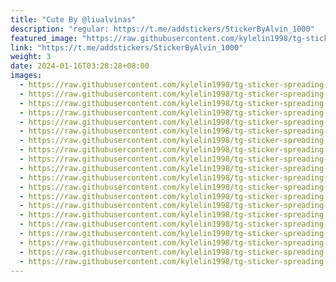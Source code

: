 ```yaml
---
title: "Cute By @liualvinas"
description: "regular: https://t.me/addstickers/StickerByAlvin_1000"
featured_image: "https://raw.githubusercontent.com/kylelin1998/tg-sticker-spreading-worldwide-images/main/img/51227175-d9aa-4455-90f3-fa092e95e225.jpg"
link: "https://t.me/addstickers/StickerByAlvin_1000"
weight: 3
date: 2024-01-16T03:28:28+08:00
images:
  - https://raw.githubusercontent.com/kylelin1998/tg-sticker-spreading-worldwide-images/main/img/51227175-d9aa-4455-90f3-fa092e95e225.jpg
  - https://raw.githubusercontent.com/kylelin1998/tg-sticker-spreading-worldwide-images/main/img/abda3c7b-6ddf-48cc-9218-37414a0944e1.jpg
  - https://raw.githubusercontent.com/kylelin1998/tg-sticker-spreading-worldwide-images/main/img/5d685076-57f2-496e-be78-511e568c700e.jpg
  - https://raw.githubusercontent.com/kylelin1998/tg-sticker-spreading-worldwide-images/main/img/c3c1dd5c-e226-4b67-8027-8aaffd9ca69d.jpg
  - https://raw.githubusercontent.com/kylelin1998/tg-sticker-spreading-worldwide-images/main/img/92eb36c8-afb9-4b37-b745-468d154a8ea6.jpg
  - https://raw.githubusercontent.com/kylelin1998/tg-sticker-spreading-worldwide-images/main/img/adf366b9-65a4-454e-b70e-f75e366ad836.jpg
  - https://raw.githubusercontent.com/kylelin1998/tg-sticker-spreading-worldwide-images/main/img/e17faac4-efaa-4e91-8db5-2418b934c422.jpg
  - https://raw.githubusercontent.com/kylelin1998/tg-sticker-spreading-worldwide-images/main/img/661eb452-bebe-4c1c-96a1-da75228e38e5.jpg
  - https://raw.githubusercontent.com/kylelin1998/tg-sticker-spreading-worldwide-images/main/img/6e543cd0-a4d9-474e-b0a4-8e99d4c8c149.jpg
  - https://raw.githubusercontent.com/kylelin1998/tg-sticker-spreading-worldwide-images/main/img/3a1dacc5-4960-48b2-82f9-e0a320f13485.jpg
  - https://raw.githubusercontent.com/kylelin1998/tg-sticker-spreading-worldwide-images/main/img/694d6eaf-466e-42a4-8c4f-593c03897422.jpg
  - https://raw.githubusercontent.com/kylelin1998/tg-sticker-spreading-worldwide-images/main/img/7c48c323-293b-48bd-93b1-5310f455faca.jpg
  - https://raw.githubusercontent.com/kylelin1998/tg-sticker-spreading-worldwide-images/main/img/1ca9a47f-6150-476f-bf69-5b8dc63652b7.jpg
  - https://raw.githubusercontent.com/kylelin1998/tg-sticker-spreading-worldwide-images/main/img/16212acf-a6db-4f48-9ac4-c7f0c51e5ce2.jpg
  - https://raw.githubusercontent.com/kylelin1998/tg-sticker-spreading-worldwide-images/main/img/953f652f-247b-4e17-ae5f-4f7eb0741b14.jpg
  - https://raw.githubusercontent.com/kylelin1998/tg-sticker-spreading-worldwide-images/main/img/06bb0553-dbcd-4e6b-ac73-106059385bbb.jpg
  - https://raw.githubusercontent.com/kylelin1998/tg-sticker-spreading-worldwide-images/main/img/97bdc6c0-267f-4bcc-8b99-ae3421a9b214.jpg
  - https://raw.githubusercontent.com/kylelin1998/tg-sticker-spreading-worldwide-images/main/img/9639ecc1-641a-4a60-9fe8-d7610249ca09.jpg
  - https://raw.githubusercontent.com/kylelin1998/tg-sticker-spreading-worldwide-images/main/img/7b6666f3-0ece-4e78-a5e3-e29ab728b541.jpg
  - https://raw.githubusercontent.com/kylelin1998/tg-sticker-spreading-worldwide-images/main/img/fa56d060-9af2-42b8-b1e0-3773f147af7b.jpg
---
```

